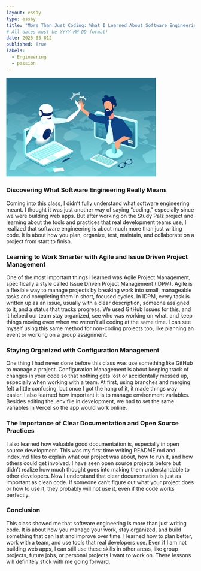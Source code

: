 ```yaml
---
layout: essay
type: essay
title: "More Than Just Coding: What I Learned About Software Engineering"
# All dates must be YYYY-MM-DD format!
date: 2025-05-012
published: True
labels:
  - Engineering
  - passion
---
```


<img width="400px" class="rounded float-start pe-4" src="../img/AI.jpg">

### Discovering What Software Engineering Really Means

Coming into this class, I didn’t fully understand what software engineering meant. I thought it was just another way of saying “coding,” especially since we were building web apps. But after working on the Study Palz project and learning about the tools and practices that real development teams use, I realized that software engineering is about much more than just writing code. It is about how you plan, organize, test, maintain, and collaborate on a project from start to finish.

### Learning to Work Smarter with Agile and Issue Driven Project Management

One of the most important things I learned was Agile Project Management, specifically a style called Issue Driven Project Management (IDPM). Agile is a flexible way to manage projects by breaking work into small, manageable tasks and completing them in short, focused cycles. In IDPM, every task is written up as an issue, usually with a clear description, someone assigned to it, and a status that tracks progress. We used GitHub Issues for this, and it helped our team stay organized, see who was working on what, and keep things moving even when we weren’t all coding at the same time. I can see myself using this same method for non-coding projects too, like planning an event or working on a group assignment.

### Staying Organized with Configuration Management

One thing I had never done before this class was use something like GitHub to manage a project. Configuration Management is about keeping track of changes in your code so that nothing gets lost or accidentally messed up, especially when working with a team. At first, using branches and merging felt a little confusing, but once I got the hang of it, it made things way easier. I also learned how important it is to manage environment variables. Besides editing the .env file in development, we had to set the same variables in Vercel so the app would work online. 

### The Importance of Clear Documentation and Open Source Practices

I also learned how valuable good documentation is, especially in open source development. This was my first time writing README.md and index.md files to explain what our project was about, how to run it, and how others could get involved. I have seen open source projects before but didn’t realize how much thought goes into making them understandable to other developers. Now I understand that clear documentation is just as important as clean code. If someone can’t figure out what your project does or how to use it, they probably will not use it, even if the code works perfectly.

### Conclusion

This class showed me that software engineering is more than just writing code. It is about how you manage your work, stay organized, and build something that can last and improve over time. I learned how to plan better, work with a team, and use tools that real developers use. Even if I am not building web apps, I can still use these skills in other areas, like group projects, future jobs, or personal projects I want to work on. These lessons will definitely stick with me going forward.
